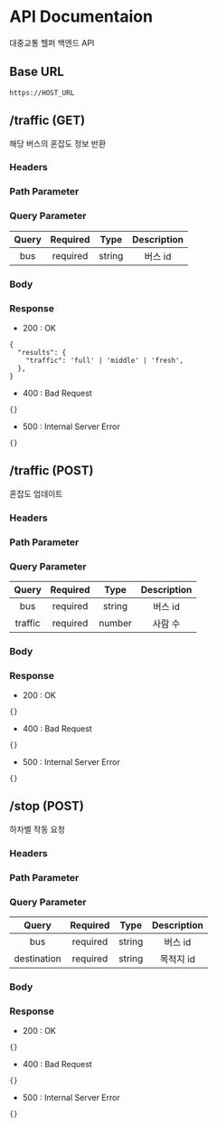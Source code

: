 # API Documentaion

대중교통 헬퍼 백엔드 API

## Base URL

`https://HOST_URL`


## /traffic (GET)

해당 버스의 혼잡도 정보 반환

### Headers

### Path Parameter

### Query Parameter
| Query | Required | Type | Description |
|:------:|:--------:|:----:|:-----------:|
| bus | required | string | 버스 id |

### Body

### Response

* 200 : OK
```
{
  "results": {
    "traffic": 'full' | 'middle' | 'fresh',
  },
}
```

* 400 : Bad Request
```
{}
```

* 500 : Internal Server Error
```
{}
```


## /traffic (POST)

혼잡도 업데이트

### Headers

### Path Parameter

### Query Parameter
| Query | Required | Type | Description |
|:------:|:--------:|:----:|:-----------:|
| bus | required | string | 버스 id |
| traffic | required | number | 사람 수 |

### Body

### Response

* 200 : OK
```
{}
```

* 400 : Bad Request
```
{}
```

* 500 : Internal Server Error
```
{}
```


## /stop (POST)

하차벨 작동 요청

### Headers

### Path Parameter

### Query Parameter
| Query | Required | Type | Description |
|:------:|:--------:|:----:|:-----------:|
| bus | required | string | 버스 id |
| destination | required | string | 목적지 id |

### Body

### Response

* 200 : OK
```    
{}
```

* 400 : Bad Request
```
{}
```

* 500 : Internal Server Error
```
{}
```
